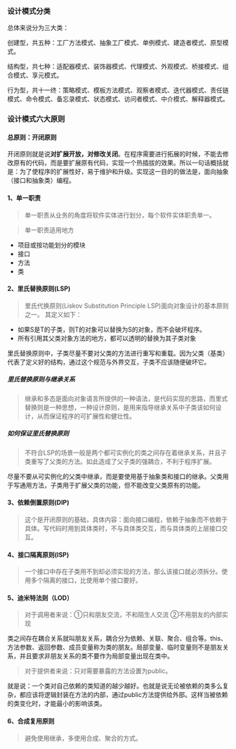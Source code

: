 ### 设计模式分类

总体来说分为三大类：

创建型，共五种：工厂方法模式、抽象工厂模式、单例模式、建造者模式、原型模式。

结构型，共七种：适配器模式、装饰器模式、代理模式、外观模式、桥接模式、组合模式、享元模式。

行为型，共十一终：策略模式、模板方法模式、观察者模式、迭代器模式、责任链模式、命令模式、备忘录模式、状态模式、访问者模式、中介模式、解释器模式。



### 设计模式六大原则



#### 总原则：开闭原则

开闭原则就是说**对扩展开放，对修改关闭**。在程序需要进行拓展的时候，不能去修改原有的代码，而是要扩展原有代码，实现一个热插拔的效果。所以一句话概括就是：为了使程序的扩展性好，易于维护和升级。实现这一目的的做法是，面向抽象（接口和抽象类）编程。



#### 1、单一职责

> 单一职责从业务的角度将软件实体进行划分，每个软件实体职责单一。

> 单一职责适用地方

- 项目或按功能划分的模块
- 接口
- 方法
- 类



#### 2、里氏替换原则(LSP)

> 里氏代换原则(Liskov Substitution Principle LSP)面向对象设计的基本原则之一。 其定义如下：

- 如果S是T的子类，则T的对象可以替换为S的对象，而不会破坏程序。
- 所有引用其父类对象方法的地方，都可以透明的替换为其子类对象

里氏替换原则中，子类尽量不要对父类的方法进行重写和重载。因为父类（基类）代表了定义好的结构，通过这个规范与外界交互，子类不应该随便破坏它。

##### 里氏替换原则与继承关系

> 继承和多态是面向对象语言所提供的一种语法，是代码实现的思路，而里式替换则是一种思想，一种设计原则，是用来指导继承关系中子类该如何设计，从而保证程序的可扩展性和健壮性。



##### 如何保证里氏替换原则

> 不符合LSP的场景一般是两个都可实例化的类之间存在着继承关系，并且子类重写了父类的方法。如此造成了父子类的强耦合，不利于程序扩展。

尽量不要从可实例化的父类中继承，而是要使用基于抽象类和接口的继承。父类用于写通用方法，子类用于扩展父类的功能，但不能改变父类原有的功能。



#### 3、依赖倒置原则(DIP)

> 这个是开闭原则的基础，具体内容：面向接口编程，依赖于抽象而不依赖于具体。写代码时用到具体类时，不与具体类交互，而与具体类的上层接口交互。



#### 4、接口隔离原则(ISP)

> 一个接口中存在子类用不到却必须实现的方法，那么该接口就必须拆分。使用多个隔离的接口，比使用单个接口要好。



#### 5、迪米特法则（LOD）

> 对于调用者来说：①只和朋友交流，不和陌生人交流  ②不用朋友的内部实现

类之间存在耦合关系就叫朋友关系，耦合分为依赖、关联、聚合、组合等。this、方法参数、返回参数、成员变量称为类的朋友。局部变量、临时变量则不是朋友关系，并且要求非朋友关系的类不要作为局部变量出现在类中。

> 对于提供者来说：只对需要暴露的方法设置为public。

就是说：一个类对自己依赖的类知道的越少越好。也就是说无论被依赖的类多么复杂，都应该将逻辑封装在方法的内部，通过public方法提供给外部。这样当被依赖的类变化时，才能最小的影响该类。



#### 6、合成复用原则

> 避免使用继承，多使用合成、聚合的方式。